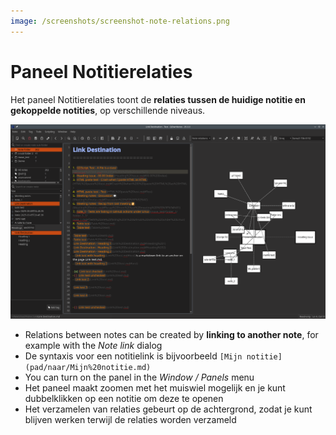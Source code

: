 ```yaml
---
image: /screenshots/screenshot-note-relations.png
---
```


# Paneel Notitierelaties

Het paneel Notitierelaties toont de **relaties tussen de huidige notitie en gekoppelde notities**, op verschillende niveaus.

![notiterelaties](/screenshots/screenshot-note-relations.png)

- Relations between notes can be created by **linking to another note**, for example with the _Note link_ dialog
- De syntaxis voor een notitielink is bijvoorbeeld `[Mijn notitie](pad/naar/Mijn%20notitie.md)`
- You can turn on the panel in the _Window / Panels_ menu
- Het paneel maakt zoomen met het muiswiel mogelijk en je kunt dubbelklikken op een notitie om deze te openen
- Het verzamelen van relaties gebeurt op de achtergrond, zodat je kunt blijven werken terwijl de relaties worden verzameld

